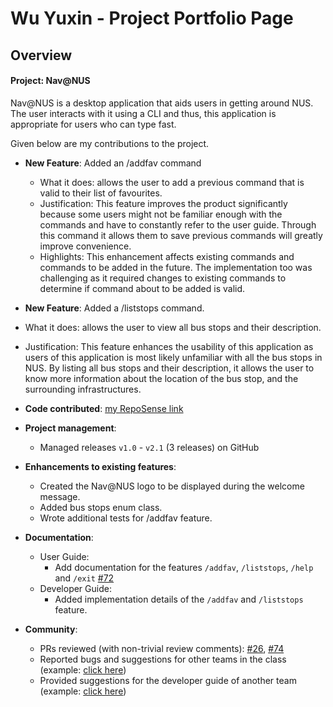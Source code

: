 # Wu Yuxin - Project Portfolio Page

## Overview
#### Project: Nav@NUS
Nav@NUS is a desktop application that aids users in getting around NUS. The user interacts with it using a CLI and thus,
this application is appropriate for users who can type fast.

Given below are my contributions to the project.

* **New Feature**: Added an /addfav command
  * What it does: allows the user to add a previous command that is valid to their list of favourites.
  * Justification: This feature improves the product significantly because some users might not be familiar enough with
   the commands and have to constantly refer to the user guide.
   Through this command it allows them to save previous commands will greatly improve convenience.
  * Highlights: This enhancement affects existing commands and commands to be added in the future. 
  The implementation too was challenging as it required changes to existing commands to determine if command about to be added is valid.
  
* **New Feature**: Added a /liststops command.
 * What it does: allows the user to view all bus stops and their description.
 * Justification: This feature enhances the usability of this application as users of this application is most likely unfamiliar with all the bus stops in NUS.
 By listing all bus stops and their description, it allows the user to know more information about the location of the bus stop, and the surrounding infrastructures.
 
* **Code contributed**: [my RepoSense link](https://nus-cs2113-ay2021s1.github.io/tp-dashboard/#breakdown=true&search=Lezn0&sort=groupTitle&sortWithin=title&since=2020-09-27&timeframe=commit&mergegroup=&groupSelect=groupByRepos&checkedFileTypes=docs~functional-code~test-code~other)

* **Project management**:
  * Managed releases `v1.0` - `v2.1` (3 releases) on GitHub

* **Enhancements to existing features**:
  * Created the Nav@NUS logo to be displayed during the welcome message.
  * Added bus stops enum class.
  * Wrote additional tests for /addfav feature.

* **Documentation**:
  * User Guide:
    * Add documentation for the features `/addfav`, `/liststops`, `/help` and `/exit` [\#72]()
  * Developer Guide:
    * Added implementation details of the `/addfav` and `/liststops` feature.

* **Community**:
  * PRs reviewed (with non-trivial review comments): [\#26](https://github.com/AY2021S1-CS2113T-F14-3/tp/pull/26), [\#74](https://github.com/AY2021S1-CS2113T-F14-3/tp/pull/74)
  * Reported bugs and suggestions for other teams in the class (example: [click here](https://github.com/Lezn0/ped/issues))
  * Provided suggestions for the developer guide of another team (example: [click here](https://github.com/nus-cs2113-AY2021S1/tp/pull/36#discussion_r514890722))